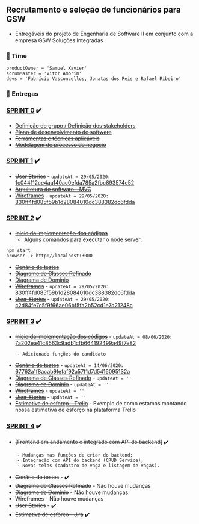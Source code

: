 ## Recrutamento e seleção de funcionários para GSW

- Entregáveis do projeto de Engenharia de Software II em conjunto com a empresa GSW Soluções Integradas

### :triangular_flag_on_post: Time

```
productOwner = 'Samuel Xavier'
scrumMaster = 'Vitor Amorim'
devs = 'Fabrício Vasconcellos, Jonatas dos Reis e Rafael Ribeiro'
```

### :round_pushpin: Entregas

### [SPRINT 0] :heavy_check_mark:
- ~~[Definição do grupo / Definição dos stakeholders]~~
- ~~[Plano de desenvolvimento de software]~~
- ~~[Ferramentas e técnicas aplicáveis]~~
- ~~[Modelagem de processo de negócio]~~

### [SPRINT 1] :heavy_check_mark:
- ~~[User Stories]~~ - ```updateAt = 29/05/2020: ```[1c044112ce4aa140ac0efda785a2fbc893574e52]
- ~~[Arquitetura de software - MVC]~~
- ~~[Wireframes]~~ - ```updateAt = 29/05/2020: ```[830ff4fd085f59b1d28084010dc388382dc6fdda]

### [SPRINT 2] :heavy_check_mark:
- ~~[Inicio da implementação dos códigos]~~
  - Alguns comandos para executar o node server:
```
npm start
browser -> http://localhost:3000
```
- ~~[Cenário de testes]~~
- ~~[Diagrama de Classes Refinado]~~
- ~~[Diagrama de Domínio]~~
- ~~[Wireframes]~~ - ```updateAt = 29/05/2020: ```[830ff4fd085f59b1d28084010dc388382dc6fdda]
- ~~[User Stories]~~ - ```updateAt = 29/05/2020: ```[c2d84fe7c5f9f66ae06bf5fa2b52cd1e7d21248c]

### [SPRINT 3] :heavy_check_mark:
- ~~[Inicio da implementação dos códigos]~~ - ```updateAt = 08/06/2020: ```[7a202ea41c8563c9adb1cfb664192499a49f7e82]
```
    - Adicionado funções do candidato
```
- ~~[Cenário de testes]~~ - ```updateAt = 14/06/2020: ```[67762a1f8acab9fefaf92a57f1d7d5416095132a]
- ~~[Diagrama de Classes Refinado]~~ - ```updateAt = '' ```
- ~~[Diagrama de Domínio]~~ - ```updateAt = '' ```
- ~~[Wireframes]~~ - ```updateAt = '' ```
- ~~[User Stories]~~ - ```updateAt = '' ```
- ~~[Estimativa de esforço - Trello]~~ - Exemplo de como estamos montando nossa estimativa de esforço na plataforma Trello

### [SPRINT 4] :heavy_check_mark:
- ~~[Frontend em andamento e integrado com API do backend]~~ :heavy_check_mark:
```
    - Mudanças nas funções de criar do backend;
    - Integração com API do backend (CRUD Service);
    - Novas telas (cadastro de vaga e listagem de vagas).
```
- ~~Cenário de testes~~ - :heavy_check_mark:
- ~~Diagrama de Classes Refinado~~ - Não houve mudanças
- ~~Diagrama de Domínio~~ - Não houve mudanças
- ~~Wireframes~~ - Não houve mudanças
- ~~User Stories~~ - :heavy_check_mark:
- ~~Estimativa de esforço - Jira~~ :heavy_check_mark:

[SPRINT 0]: <https://github.com/fabsvas/ENGSW2_GSW/tree/master/SPRINT%200>
[Definição do grupo / Definição dos stakeholders]: <https://github.com/fabsvas/ENGSW2_GSW/blob/master/SPRINT%200/DefinicaoGrupoStakeholders.pdf>
[Plano de desenvolvimento de software]: <https://github.com/fabsvas/ENGSW2_GSW/blob/master/SPRINT%200/PlanoDesenvolvimentoSoftware.pdf>
[Ferramentas e técnicas aplicáveis]: <https://github.com/fabsvas/ENGSW2_GSW/blob/master/SPRINT%200/Tecnologias.pdf>
[Modelagem de processo de negócio]: <https://github.com/fabsvas/ENGSW2_GSW/blob/master/SPRINT%200/ModelagemDeProcessoDeNegocio.jpeg>

[SPRINT 1]: <https://github.com/fabsvas/ENGSW2_GSW/tree/master/SPRINT%201>
[User Stories]: <https://github.com/fabsvas/ENGSW2_GSW/blob/master/SPRINT%201/UserStories.pdf>
[Arquitetura de software - MVC]: <https://github.com/fabsvas/ENGSW2_GSW/blob/master/SPRINT%201/ArquiteturaSoftwareMVC.pdf>
[Wireframes]: <https://github.com/fabsvas/ENGSW2_GSW/blob/master/SPRINT%201/Wireframes.pdf>
[1c044112ce4aa140ac0efda785a2fbc893574e52]: <https://github.com/fabsvas/ENGSW2_GSW/blob/1c044112ce4aa140ac0efda785a2fbc893574e52/SPRINT%201/UserStories.pdf>

[SPRINT 2]: <https://github.com/fabsvas/ENGSW2_GSW/tree/master/SPRINT%202>
[Inicio da implementação dos códigos]: <https://github.com/fabsvas/ENGSW2_GSW/tree/master/SPRINT%202/InicioImplementacao>
[Cenário de testes]: <https://github.com/fabsvas/ENGSW2_GSW/blob/master/SPRINT%202/CenarioTestes.pdf>
[Diagrama de Classes Refinado]: <https://github.com/fabsvas/ENGSW2_GSW/blob/master/SPRINT%202/DiagramaClasses.pdf>
[Diagrama de Domínio]: <https://github.com/fabsvas/ENGSW2_GSW/blob/master/SPRINT%202/DiagramaDominio.pdf>
[c2d84fe7c5f9f66ae06bf5fa2b52cd1e7d21248c]: <https://github.com/fabsvas/ENGSW2_GSW/blob/c2d84fe7c5f9f66ae06bf5fa2b52cd1e7d21248c/SPRINT%201/UserStories.pdf>
[830ff4fd085f59b1d28084010dc388382dc6fdda]: <https://github.com/fabsvas/ENGSW2_GSW/blob/830ff4fd085f59b1d28084010dc388382dc6fdda/SPRINT%201/Wireframes.pdf>

[SPRINT 3]: <https://github.com/fabsvas/ENGSW2_GSW/tree/master/SPRINT%203>
[Estimativa de esforço - Trello]: <https://github.com/fabsvas/ENGSW2_GSW/blob/master/SPRINT%203/EstimativaDeEsforcoTrelloExemplo.pdf>
[7a202ea41c8563c9adb1cfb664192499a49f7e82]: <https://github.com/fabsvas/ENGSW2_GSW/commit/7a202ea41c8563c9adb1cfb664192499a49f7e82>
[67762a1f8acab9fefaf92a57f1d7d5416095132a]: <https://github.com/fabsvas/ENGSW2_GSW/blob/master/SPRINT%203/CenarioDeTestes.pdf>

[SPRINT 4]: <https://github.com/fabsvas/ENGSW2_GSW/tree/master/SPRINT%204>
